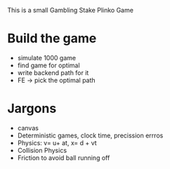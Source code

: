 This is a small Gambling Stake Plinko Game

# Build the game

- simulate 1000 game
- find game for optimal
- write backend path for it
- FE -> pick the optimal path

# Jargons

- canvas
- Deterministic games, clock time, precission errros
- Physics: v= u+ at, x= d + vt
- Collision Physics
- Friction to avoid ball running off
